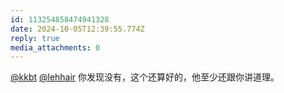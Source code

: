```yaml
---
id: 113254858474941328
date: 2024-10-05T12:39:55.774Z
reply: true
media_attachments: 0
---
```


[@kkbt](https://hello.2heng.xin/@kkbt) [@lehhair](https://misskey.lehhair.net/@lehhair) 你发现没有，这个还算好的，他至少还跟你讲道理。

